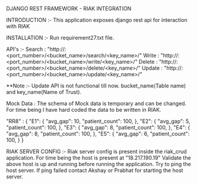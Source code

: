 DJANGO REST FRAMEWORK - RIAK INTEGRATION

INTRODUCTION :-
This application exposes django rest api for interaction with RIAK

INSTALLATION :-
Run requirement27.txt file.

API's :-
Search : "http://<Domain Name>:<port_number>/<bucket_name>/search/<key_name>/"
Write : "http://<Domain Name>:<port_number>/<bucket_name>/write/<key_name>/"
Delete : "http://<Domain Name>:<port_number>/<bucket_name>/delete/<key_name>/"
Update : "http://<Domain Name>:<port_number>/<bucket_name>/update/<key_name>/"

**Note :- Update API is not functional till now. bucket_name(Table name) and key_name(Name of Trust).

Mock Data :
The schema of Mock data is temporary and can be changed. For time being I have hard coded the data to be written in RIAK.

"RR8" : {
    "E1": {
        "avg_gap": 10,
        "patient_count": 100,
    },
    "E2": {
        "avg_gap": 5,
        "patient_count": 100,
    },
    "E3": {
        "avg_gap": 8,
        "patient_count": 100,
    },
    "E4": {
        "avg_gap": 8,
        "patient_count": 100,
    },
    "E5": {
        "avg_gap": 6,
        "patient_count": 100,
    }
}

RIAK SERVER CONFIG :-
Riak server config is present inside the riak_crud application. For time being the host is present at "18.217.190.19"
Validate the above host is up and running before running the application. Try to ping the host server. If ping failed 
contact Akshay or Prabhat for starting the host server.